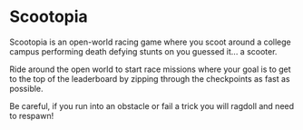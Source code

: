 # Scootopia
Scootopia is an open-world racing game where you scoot around a college campus performing death defying stunts on you guessed it... a scooter. 



Ride around the open world to start race missions where your goal is to get to the top of the leaderboard by zipping through the checkpoints as fast as possible. 



Be careful, if you run into an obstacle or fail a trick you will ragdoll and need to respawn!